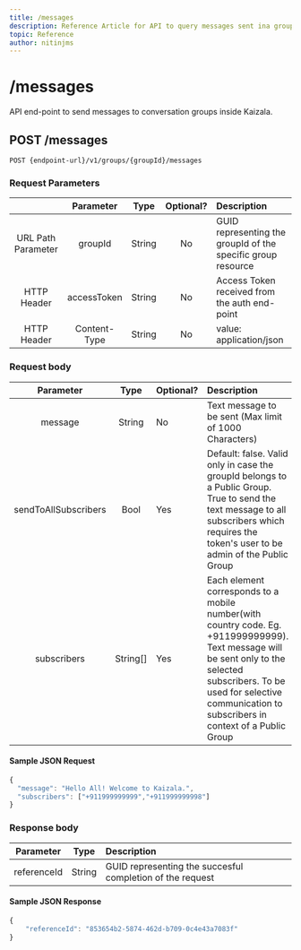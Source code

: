 ```yaml
---
title: /messages
description: Reference Article for API to query messages sent ina group
topic: Reference
author: nitinjms
---
```

# /messages

API end-point to send messages to conversation groups inside Kaizala.

## POST /messages

    POST {endpoint-url}/v1/groups/{groupId}/messages

### Request Parameters

|  | Parameter | Type | Optional? | Description |
| :---: | :---: | :---: | :---:	| :--- |
| URL Path Parameter | groupId | String | No | GUID representing the groupId of the specific group resource |
| HTTP Header | accessToken | String | No | Access Token received from the auth end-point |
| HTTP Header | Content-Type | String | No | value: application/json |

### Request body

| Parameter | Type | Optional? | Description |
| :---: | :---: | :--- | :--- |
| message | String | No | Text message to be sent (Max limit of 1000 Characters) |
| sendToAllSubscribers | Bool | Yes | Default: false. Valid only in case the groupId belongs to a Public Group. True to send the text message to all subscribers which requires the token's user to be admin of the Public Group |
| subscribers | String[] | Yes | Each element corresponds to a mobile number(with country code. Eg. +911999999999). Text message will be sent only to the selected subscribers. To be used for selective communication to subscribers in context of a Public Group |

#### Sample JSON Request

```javascript
{
  "message": "Hello All! Welcome to Kaizala.",
  "subscribers": ["+911999999999","+911999999998"]
}
```

### Response body

| Parameter | Type | Description |
| :---: | :---: | :--- |
| referenceId | String | GUID representing the succesful completion of the request |

#### Sample JSON Response

```javascript
{
    "referenceId": "853654b2-5874-462d-b709-0c4e43a7083f"
}
```
